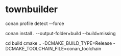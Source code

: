 # townbuilder


conan profile detect --force

conan install . --output-folder=build --build=missing

cd build
cmake .. -DCMAKE_BUILD_TYPE=Release -DCMAKE_TOOLCHAIN_FILE=conan_toolchain
